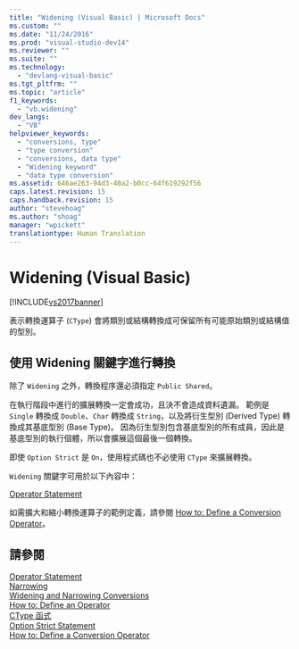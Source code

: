 ```yaml
---
title: "Widening (Visual Basic) | Microsoft Docs"
ms.custom: ""
ms.date: "11/24/2016"
ms.prod: "visual-studio-dev14"
ms.reviewer: ""
ms.suite: ""
ms.technology: 
  - "devlang-visual-basic"
ms.tgt_pltfrm: ""
ms.topic: "article"
f1_keywords: 
  - "vb.widening"
dev_langs: 
  - "VB"
helpviewer_keywords: 
  - "conversions, type"
  - "type conversion"
  - "conversions, data type"
  - "Widening keyword"
  - "data type conversion"
ms.assetid: 646ae263-94d3-40a2-b0cc-64f619292f56
caps.latest.revision: 15
caps.handback.revision: 15
author: "stevehoag"
ms.author: "shoag"
manager: "wpickett"
translationtype: Human Translation
---
```

# Widening (Visual Basic)
[!INCLUDE[vs2017banner](../../../csharp/includes/vs2017banner.md)]

表示轉換運算子 \(`CType`\) 會將類別或結構轉換成可保留所有可能原始類別或結構值的型別。  
  
## 使用 Widening 關鍵字進行轉換  
 除了 `Widening` 之外，轉換程序還必須指定 `Public Shared`。  
  
 在執行階段中進行的擴展轉換一定會成功，且決不會造成資料遺漏。  範例是 `Single` 轉換成 `Double`、`Char` 轉換成 `String`，以及將衍生型別 \(Derived Type\) 轉換成其基底型別 \(Base Type\)。  因為衍生型別包含基底型別的所有成員，因此是基底型別的執行個體，所以會擴展這個最後一個轉換。  
  
 即使 `Option Strict` 是 `On`，使用程式碼也不必使用 `CType` 來擴展轉換。  
  
 `Widening` 關鍵字可用於以下內容中：  
  
 [Operator Statement](../../../visual-basic/language-reference/statements/operator-statement.md)  
  
 如需擴大和縮小轉換運算子的範例定義，請參閱 [How to: Define a Conversion Operator](../../../visual-basic/programming-guide/language-features/procedures/how-to-define-a-conversion-operator.md)。  
  
## 請參閱  
 [Operator Statement](../../../visual-basic/language-reference/statements/operator-statement.md)   
 [Narrowing](../../../visual-basic/language-reference/modifiers/narrowing.md)   
 [Widening and Narrowing Conversions](../../../visual-basic/programming-guide/language-features/data-types/widening-and-narrowing-conversions.md)   
 [How to: Define an Operator](../../../visual-basic/programming-guide/language-features/procedures/how-to-define-an-operator.md)   
 [CType 函式](../../../visual-basic/language-reference/functions/ctype-function.md)   
 [Option Strict Statement](../../../visual-basic/language-reference/statements/option-strict-statement.md)   
 [How to: Define a Conversion Operator](../../../visual-basic/programming-guide/language-features/procedures/how-to-define-a-conversion-operator.md)